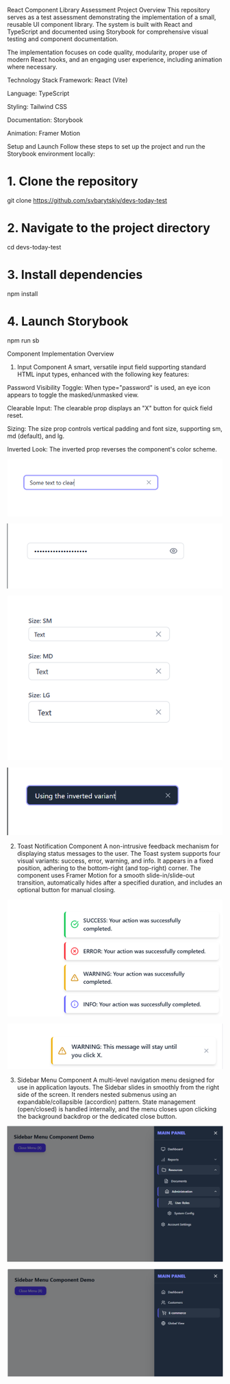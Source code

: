 React Component Library Assessment
Project Overview
This repository serves as a test assessment demonstrating the implementation of a small, reusable UI component library. The system is built with React and TypeScript and documented using Storybook for comprehensive visual testing and component documentation.

The implementation focuses on code quality, modularity, proper use of modern React hooks, and an engaging user experience, including animation where necessary.

Technology Stack
Framework: React (Vite)

Language: TypeScript

Styling: Tailwind CSS

Documentation: Storybook

Animation: Framer Motion



Setup and Launch
Follow these steps to set up the project and run the Storybook environment locally:

# 1. Clone the repository
git clone https://github.com/svbarytskiy/devs-today-test

# 2. Navigate to the project directory
cd devs-today-test

# 3. Install dependencies
npm install

# 4. Launch Storybook
npm run sb



 Component Implementation Overview

 1. Input Component 
A smart, versatile input field supporting standard HTML input types, enhanced with the following key features:

Password Visibility Toggle: When type="password" is used, an eye icon appears to toggle the masked/unmasked view.

Clearable Input: The clearable prop displays an "X" button for quick field reset.

Sizing: The size prop controls vertical padding and font size, supporting sm, md (default), and lg.

Inverted Look: The inverted prop reverses the component's color scheme.

![alt text](image.png)

![alt text](image-1.png)

![alt text](image-2.png)

![alt text](image-3.png)


2. Toast Notification Component 
A non-intrusive feedback mechanism for displaying status messages to the user. The Toast system supports four visual variants: success, error, warning, and info. It appears in a fixed position, adhering to the bottom-right (and top-right) corner. The component uses Framer Motion for a smooth slide-in/slide-out transition, automatically hides after a specified duration, 
and includes an optional button for manual closing.

![alt text](image-4.png)

![alt text](image-5.png)


3. Sidebar Menu Component 
A multi-level navigation menu designed for use in application layouts. The Sidebar slides in smoothly from the right side of the screen. It renders nested submenus using an expandable/collapsible (accordion) pattern. State management (open/closed) is handled internally, and the menu closes upon clicking the background backdrop or the dedicated close button.

![alt text](image-6.png)

![alt text](image-7.png)